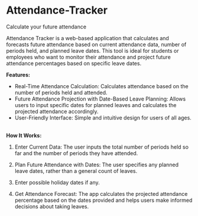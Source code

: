 # Attendance-Tracker
Calculate your future attendance 

Attendance Tracker is a web-based application that calculates and forecasts future attendance based on current attendance data, number of periods held, and planned leave dates. This tool is ideal for students or employees who want to monitor their attendance and project future attendance percentages based on specific leave dates.

<b>Features:</b>
<br>
* Real-Time Attendance Calculation: Calculates attendance based on the number of periods held and attended.
* Future Attendance Projection with Date-Based Leave Planning: Allows users to input specific dates for planned leaves and calculates the     projected attendance accordingly.
* User-Friendly Interface: Simple and intuitive design for users of all ages.
<br>
<b>How It Works:</b>
<br>
<ol>
<li>
  
Enter Current Data: The user inputs the total number of periods held so far and the number of periods they have attended.
</li>
<li>
  
Plan Future Attendance with Dates: The user specifies any planned leave dates, rather than a general count of leaves.
</li>
<li>
  
Enter possible holiday dates if any.
</li>
<li>
  Get Attendance Forecast: The app calculates the projected attendance percentage based on the dates provided and helps users make informed decisions about taking leaves.
</li>
</ol>
